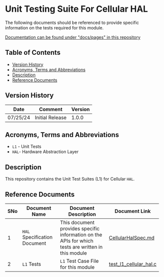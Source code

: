 # Unit Testing Suite For Cellular HAL

The following documents should be referenced to provide specific information on the tests required for this module.

[Documentation can be found under "docs/pages" in this repository](docs/pages)

## Table of Contents

- [Version History](#version-history)
- [Acronyms, Terms and Abbreviations](#acronyms-terms-and-abbreviations)
- [Description](#description)
- [Reference Documents](#reference-documents)

## Version History

| Date     | Comment         | Version |
| -------- | --------------- | ------- |
| 07/25/24 | Initial Release | 1.0.0   |

## Acronyms, Terms and Abbreviations

- `L1` - Unit Tests
- `HAL`- Hardware Abstraction Layer

## Description

This repository contains the Unit Test Suites (L1) for Cellular `HAL`.

## Reference Documents

|SNo|Document Name|Document Description|Document Link|
|---|-------------|--------------------|-------------|
|1|`HAL` Specification Document|This document provides specific information on the APIs for which tests are written in this module|[CellularHalSpec.md](https://github.com/rdkcentral/rdkb-halif-cellular/blob/main/docs/pages/CellularHalSpec.md "CellularHalSpec.md")|
|2|`L1` Tests |`L1` Test Case File for this module |[test_l1_cellular_hal.c](src/test_l1_cellular_hal.c "test_l1_cellular_hal.c")|

